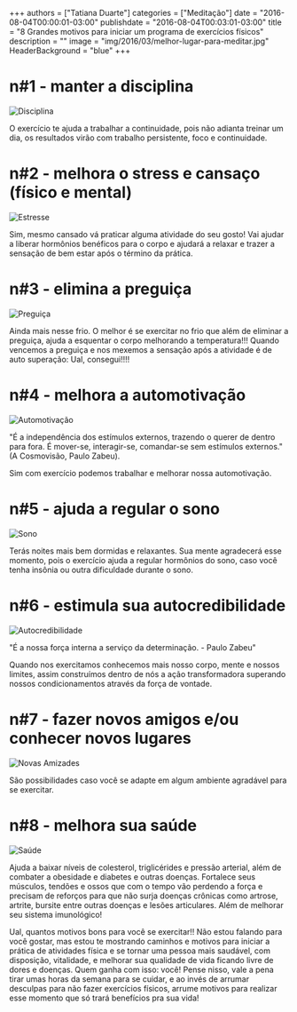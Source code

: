 +++
authors = ["Tatiana Duarte"]
categories = ["Meditação"]
date = "2016-08-04T00:00:01-03:00"
publishdate = "2016-08-04T00:03:01-03:00"
title = "8 Grandes motivos para iniciar um programa de exercícios físicos"
description = ""
image = "img/2016/03/melhor-lugar-para-meditar.jpg"
HeaderBackground = "blue"
+++


# n#1 - manter a disciplina
![Disciplina](https://s3-sa-east-1.amazonaws.com/blog.autoconexao.org.br/img/2016/05/disciplina-conquistada.jpg)

O exercício te ajuda a trabalhar a continuidade, pois não adianta treinar um dia, os resultados virão com trabalho persistente, foco e continuidade.

# n#2 - melhora o stress e cansaço (físico e mental)
![Estresse](https://s3-sa-east-1.amazonaws.com/blog.autoconexao.org.br/img/2016/08/estresse.jpg)

Sim, mesmo cansado vá praticar alguma atividade do seu gosto! Vai ajudar a liberar hormônios benéficos para o corpo e ajudará a relaxar e trazer a sensação de bem estar após o término da prática.

# n#3 - elimina a preguiça

![Preguiça](https://s3-sa-east-1.amazonaws.com/blog.autoconexao.org.br/img/2016/06/preguica.jpg)

Ainda mais nesse frio. O melhor é se exercitar no frio que além de eliminar a preguiça, ajuda a esquentar o corpo melhorando a temperatura!!! Quando vencemos a preguiça e nos mexemos a sensação após a atividade é de auto superação: Ual, consegui!!!!

# n#4 - melhora a automotivação
![Automotivação](https://s3-sa-east-1.amazonaws.com/blog.autoconexao.org.br/img/2016/08/automotivacao.jpg)

"É a independência dos estímulos externos, trazendo o querer de dentro para fora. É mover-se, interagir-se, comandar-se sem estímulos externos." (A Cosmovisão, Paulo Zabeu).

Sim com exercício podemos trabalhar e melhorar nossa automotivação.

# n#5 - ajuda a regular o sono
![Sono](https://s3-sa-east-1.amazonaws.com/blog.autoconexao.org.br/img/2016/08/sono.jpg)

Terás noites mais bem dormidas e relaxantes. Sua mente agradecerá esse momento, pois o exercício ajuda a regular hormônios do sono, caso você tenha insônia ou outra dificuldade durante o sono.

# n#6 - estimula sua autocredibilidade
![Autocredibilidade](https://s3-sa-east-1.amazonaws.com/blog.autoconexao.org.br/img/2016/05/chefe-interna.jpg)

"É a nossa força interna a serviço da determinação. - Paulo Zabeu"

Quando nos exercitamos conhecemos mais nosso corpo, mente e nossos limites, assim construímos dentro de nós a ação transformadora superando nossos condicionamentos através da força de vontade.

# n#7 - fazer novos amigos e/ou conhecer novos lugares
![Novas Amizades](https://s3-sa-east-1.amazonaws.com/blog.autoconexao.org.br/img/2016/08/fazer-amizade.jpg)

São possibilidades caso você se adapte em algum ambiente agradável para se exercitar.


# n#8 - melhora sua saúde
![Saúde](https://s3-sa-east-1.amazonaws.com/blog.autoconexao.org.br/img/2016/08/saude.jpg)

Ajuda a baixar níveis de colesterol, triglicérides e pressão arterial, além de combater a obesidade e diabetes e outras doenças. Fortalece seus músculos, tendões e ossos que com o tempo vão perdendo a força e precisam de reforços para que não surja doenças crônicas como artrose, artrite, bursite entre outras doenças e lesões articulares. Além de melhorar seu sistema imunológico!



Ual, quantos motivos bons para você se exercitar!! Não estou falando para você gostar, mas estou te mostrando caminhos e motivos para iniciar a prática de atividades física e se tornar uma pessoa mais saudável, com disposição, vitalidade, e melhorar sua qualidade de vida ficando livre de dores e doenças. Quem ganha com isso: você! Pense nisso, vale a pena tirar umas horas da semana para se cuidar, e ao invés de arrumar desculpas para não fazer exercícios físicos, arrume motivos para realizar esse momento que só trará benefícios pra sua vida!
